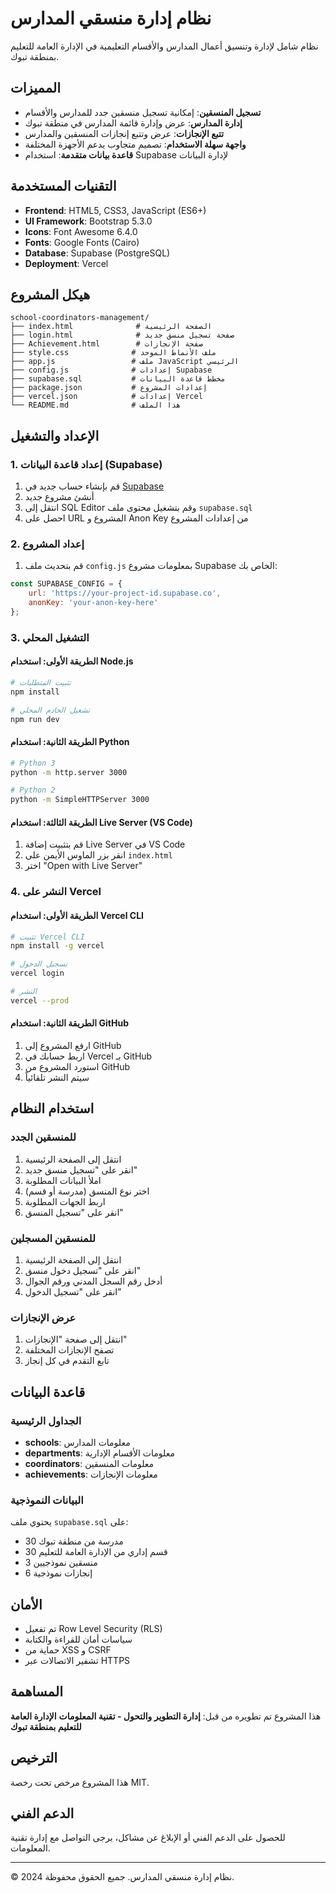 # نظام إدارة منسقي المدارس

نظام شامل لإدارة وتنسيق أعمال المدارس والأقسام التعليمية في الإدارة العامة للتعليم بمنطقة تبوك.

## المميزات

- **تسجيل المنسقين**: إمكانية تسجيل منسقين جدد للمدارس والأقسام
- **إدارة المدارس**: عرض وإدارة قائمة المدارس في منطقة تبوك
- **تتبع الإنجازات**: عرض وتتبع إنجازات المنسقين والمدارس
- **واجهة سهلة الاستخدام**: تصميم متجاوب يدعم الأجهزة المختلفة
- **قاعدة بيانات متقدمة**: استخدام Supabase لإدارة البيانات

## التقنيات المستخدمة

- **Frontend**: HTML5, CSS3, JavaScript (ES6+)
- **UI Framework**: Bootstrap 5.3.0
- **Icons**: Font Awesome 6.4.0
- **Fonts**: Google Fonts (Cairo)
- **Database**: Supabase (PostgreSQL)
- **Deployment**: Vercel

## هيكل المشروع

```
school-coordinators-management/
├── index.html              # الصفحة الرئيسية
├── login.html              # صفحة تسجيل منسق جديد
├── Achievement.html        # صفحة الإنجازات
├── style.css              # ملف الأنماط الموحد
├── app.js                 # ملف JavaScript الرئيسي
├── config.js              # إعدادات Supabase
├── supabase.sql           # مخطط قاعدة البيانات
├── package.json           # إعدادات المشروع
├── vercel.json            # إعدادات Vercel
└── README.md              # هذا الملف
```

## الإعداد والتشغيل

### 1. إعداد قاعدة البيانات (Supabase)

1. قم بإنشاء حساب جديد في [Supabase](https://supabase.com)
2. أنشئ مشروع جديد
3. انتقل إلى SQL Editor وقم بتشغيل محتوى ملف `supabase.sql`
4. احصل على URL المشروع و Anon Key من إعدادات المشروع

### 2. إعداد المشروع

1. قم بتحديث ملف `config.js` بمعلومات مشروع Supabase الخاص بك:

```javascript
const SUPABASE_CONFIG = {
    url: 'https://your-project-id.supabase.co',
    anonKey: 'your-anon-key-here'
};
```

### 3. التشغيل المحلي

#### الطريقة الأولى: استخدام Node.js

```bash
# تثبيت المتطلبات
npm install

# تشغيل الخادم المحلي
npm run dev
```

#### الطريقة الثانية: استخدام Python

```bash
# Python 3
python -m http.server 3000

# Python 2
python -m SimpleHTTPServer 3000
```

#### الطريقة الثالثة: استخدام Live Server (VS Code)

1. قم بتثبيت إضافة Live Server في VS Code
2. انقر بزر الماوس الأيمن على `index.html`
3. اختر "Open with Live Server"

### 4. النشر على Vercel

#### الطريقة الأولى: استخدام Vercel CLI

```bash
# تثبيت Vercel CLI
npm install -g vercel

# تسجيل الدخول
vercel login

# النشر
vercel --prod
```

#### الطريقة الثانية: استخدام GitHub

1. ارفع المشروع إلى GitHub
2. اربط حسابك في Vercel بـ GitHub
3. استورد المشروع من GitHub
4. سيتم النشر تلقائياً

## استخدام النظام

### للمنسقين الجدد

1. انتقل إلى الصفحة الرئيسية
2. انقر على "تسجيل منسق جديد"
3. املأ البيانات المطلوبة
4. اختر نوع المنسق (مدرسة أو قسم)
5. اربط الجهات المطلوبة
6. انقر على "تسجيل المنسق"

### للمنسقين المسجلين

1. انتقل إلى الصفحة الرئيسية
2. انقر على "تسجيل دخول منسق"
3. أدخل رقم السجل المدني ورقم الجوال
4. انقر على "تسجيل الدخول"

### عرض الإنجازات

1. انتقل إلى صفحة "الإنجازات"
2. تصفح الإنجازات المختلفة
3. تابع التقدم في كل إنجاز

## قاعدة البيانات

### الجداول الرئيسية

- **schools**: معلومات المدارس
- **departments**: معلومات الأقسام الإدارية
- **coordinators**: معلومات المنسقين
- **achievements**: معلومات الإنجازات

### البيانات النموذجية

يحتوي ملف `supabase.sql` على:
- 30 مدرسة من منطقة تبوك
- 30 قسم إداري من الإدارة العامة للتعليم
- 3 منسقين نموذجيين
- 6 إنجازات نموذجية

## الأمان

- تم تفعيل Row Level Security (RLS)
- سياسات أمان للقراءة والكتابة
- حماية من XSS و CSRF
- تشفير الاتصالات عبر HTTPS

## المساهمة

هذا المشروع تم تطويره من قبل:
**إدارة التطوير والتحول - تقنية المعلومات**
**الإدارة العامة للتعليم بمنطقة تبوك**

## الترخيص

هذا المشروع مرخص تحت رخصة MIT.

## الدعم الفني

للحصول على الدعم الفني أو الإبلاغ عن مشاكل، يرجى التواصل مع إدارة تقنية المعلومات.

---

© 2024 نظام إدارة منسقي المدارس. جميع الحقوق محفوظة.

